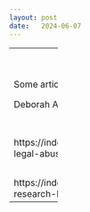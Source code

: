 ```yaml
---
layout: post
date:   2024-06-07
---
```

<table style="border-collapse: collapse; width: 65pt;" border="0" width="87" cellspacing="0" cellpadding="0">
<tbody>
<tr style="height: 13.0pt;">
<td style="height: 13.0pt; width: 65pt;" width="87" height="17">
<p>&nbsp;</p>
<p>Some articles I find interesting .....</p>
<p>Deborah A. Goonan and Independent American Communities</p>
</td>
</tr>
<tr style="height: 13.0pt;">
<td style="height: 13.0pt;" height="17">&nbsp;</td>
</tr>
<tr style="height: 13.0pt;">
<td style="height: 13.0pt;" height="17">https://independentamericancommunities.com/2019/05/02/hoa-legal-abuse-runs-amuck-in-indiana/</td>
</tr>
<tr style="height: 13.0pt;">
<td style="height: 13.0pt;" height="17">&nbsp;</td>
</tr>
<tr style="height: 13.0pt;">
<td style="height: 13.0pt;" height="17">https://independentamericancommunities.com/2019/06/18/new-research-busts-myth-that-hoas-protect-property-values/</td>
</tr>
</tbody>
</table>
